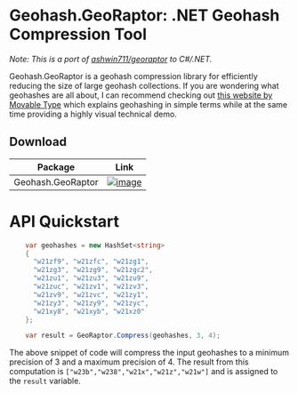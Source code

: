 # Geohash.GeoRaptor: .NET Geohash Compression Tool
_Note: This is a port of [ashwin711/georaptor](https://github.com/ashwin711/georaptor) to C#/.NET._

Geohash.GeoRaptor is a geohash compression library for efficiently reducing the size of large geohash collections. If you are wondering what geohashes are all about, I can recommend checking out [this website by Movable Type](https://www.movable-type.co.uk/scripts/geohash.html) which explains geohashing in simple terms while at the same time providing a highly visual technical demo.

## Download
| Package | Link |
| ------- | ---- | 
| Geohash.GeoRaptor | [![image](https://img.shields.io/nuget/v/Geohash.GeoRaptor.svg)](https://www.nuget.org/packages/Geohash.GeoRaptor/) |

# API Quickstart
```csharp
    var geohashes = new HashSet<string>
    {
      "w21zf9", "w21zfc", "w21zg1",
      "w21zg3", "w21zg9", "w21zgc2",
      "w21zu1", "w21zu3", "w21zu9",
      "w21zuc", "w21zv1", "w21zv3",
      "w21zv9", "w21zvc", "w21zy1",
      "w21zy3", "w21zy9", "w21zyc",
      "w21xy8", "w21xyb", "w21xz0"
    };

    var result = GeoRaptor.Compress(geohashes, 3, 4);
```
The above snippet of code will compress the input geohashes to a minimum precision of 3 and a maximum precision of 4. The result from this computation is `["w23b","w238","w21x","w21z","w21w"]` and is assigned to the `result` variable. 


